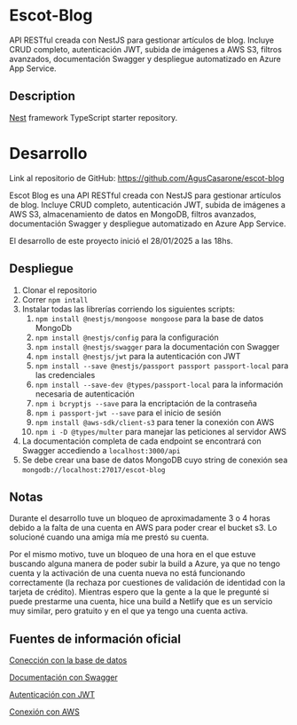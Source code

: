 # Escot-Blog
API RESTful creada con NestJS para gestionar artículos de blog. Incluye CRUD completo, autenticación JWT, subida de imágenes a AWS S3, filtros avanzados, documentación Swagger y despliegue automatizado en Azure App Service.

## Description

[Nest](https://github.com/nestjs/nest) framework TypeScript starter repository.
# Desarrollo

Link al repositorio de GitHub: https://github.com/AgusCasarone/escot-blog

Escot Blog es una API RESTful creada con NestJS para gestionar artículos de blog. Incluye CRUD completo, autenticación JWT, subida de imágenes a AWS S3, almacenamiento de datos en MongoDB, filtros avanzados, documentación Swagger y despliegue automatizado en Azure App Service.

El desarrollo de este proyecto inició el 28/01/2025 a las 18hs.

## Despliegue

1. Clonar el repositorio
2. Correr `npm intall`
3. Instalar todas las librerías corriendo los siguientes scripts:
    1. `npm install @nestjs/mongoose mongoose` para la base de datos MongoDb
    2. `npm install @nestjs/config` para la configuración
    3. `npm install @nestjs/swagger` para la documentación con Swagger
    4. `npm install @nestjs/jwt` para la autenticación con JWT
    5. `npm install --save @nestjs/passport passport passport-local` para las credenciales
    6. `npm install --save-dev @types/passport-local` para la información necesaria de autenticación
    7. `npm i bcryptjs --save` para la encriptación de la contraseña
    8. `npm i passport-jwt --save` para el inicio de sesión
    9. `npm install @aws-sdk/client-s3` para tener la conexión con AWS
    10. `npm i -D @types/multer` para manejar las peticiones al servidor AWS
4. La documentación completa de cada endpoint se encontrará con Swagger accediendo a `localhost:3000/api`
5. Se debe crear una base de datos MongoDB cuyo string de conexión sea `mongodb://localhost:27017/escot-blog`

## Notas

Durante el desarrollo tuve un bloqueo de aproximadamente 3 o 4 horas debido a la falta de una cuenta en AWS para poder crear el bucket s3. Lo solucioné cuando una amiga mía me prestó su cuenta.

Por el mismo motivo, tuve un bloqueo de una hora en el que estuve buscando alguna manera de poder subir la build a Azure, ya que no tengo cuenta y la activación de una cuenta nueva no está funcionando correctamente (la rechaza por cuestiones de validación de identidad con la tarjeta de crédito). Mientras espero que la gente a la que le pregunté si puede prestarme una cuenta, hice una build a Netlify que es un servicio muy similar, pero gratuito y en el que ya tengo una cuenta activa.

## Fuentes de información oficial

[Conección con la base de datos](https://docs.nestjs.com/techniques/mongodb)

[Documentación con Swagger](https://docs.nestjs.com/openapi/introduction)

[Autenticación con JWT](https://docs.nestjs.com/security/authentication)

[Conexión con AWS](https://docs.nestjs.com/faq/serverless)